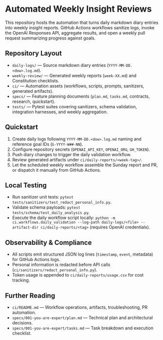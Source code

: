 # Automated Weekly Insight Reviews

This repository hosts the automation that turns daily markdown diary entries into weekly insight reports. GitHub Actions workflows sanitize logs, invoke the OpenAI Responses API, aggregate results, and open a weekly pull request summarizing progress against goals.

## Repository Layout

- `daily-logs/` — Source markdown diary entries (`YYYY-MM-DD.<dow>.log.md`).
- `weekly-review/` — Generated weekly reports (`week-XX.md`) and Constitution checklists.
- `ci/` — Automation assets (workflows, scripts, prompts, sanitizers, generated artifacts).
- `specs/` — Feature planning documents (`plan.md`, `tasks.md`, contracts, research, quickstart).
- `tests/` — Pytest suites covering sanitizers, schema validation, integration harnesses, and weekly aggregation.

## Quickstart

1. Create daily logs following `YYYY-MM-DD.<dow>.log.md` naming and reference goal IDs (`G-YYYY-W##-NN`).
2. Configure repository secrets (`OPENAI_API_KEY`, `OPENAI_ORG`, `GH_TOKEN`).
3. Push diary changes to trigger the daily validation workflow.
4. Review generated artifacts under `ci/daily-reports/<week-tag>/`.
5. Let the scheduled weekly workflow assemble the Sunday report and PR, or dispatch it manually from GitHub Actions.

## Local Testing

- Run sanitizer unit tests: `pytest tests/sanitizers/test_redact_personal_info.py`.
- Validate schema payloads: `pytest tests/schema/test_daily_analysis.py`.
- Execute the daily workflow script locally: `python -m ci.workflows.daily_validation --log-path daily-logs/<file> --artifact-dir ci/daily-reports/<tag>` (requires OpenAI credentials).

## Observability & Compliance

- All scripts emit structured JSON log lines (`timestamp`, `event`, metadata) for GitHub Actions logs.
- Personal information is redacted before API calls (`ci/sanitizers/redact_personal_info.py`).
- Token usage is appended to `ci/daily-reports/usage.csv` for cost tracking.

## Further Reading

- `ci/README.md` — Workflow operations, artifacts, troubleshooting, PR automation.
- `specs/001-you-are-expert/plan.md` — Technical plan and architectural decisions.
- `specs/001-you-are-expert/tasks.md` — Task breakdown and execution checklist.
